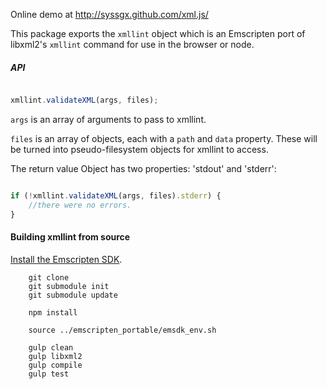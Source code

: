 
Online demo at http://syssgx.github.com/xml.js/

This package exports the `xmllint` object which is an Emscripten port of
libxml2's `xmllint` command for use in the browser or node.

##### API #####

```javascript

xmllint.validateXML(args, files);

```

`args` is an array of arguments to pass to xmllint.

`files` is an array of objects, each with a `path` and `data` property. These will be turned into pseudo-filesystem objects for xmllint to access.

The return value Object has two properties: 'stdout' and 'stderr':

```javascript

if (!xmllint.validateXML(args, files).stderr) {
	//there were no errors.
}

```

#### Building xmllint from source ####

[Install the Emscripten SDK](https://kripken.github.io/emscripten-site/docs/getting_started/downloads.html).

```
	git clone
	git submodule init
	git submodule update

	npm install

	source ../emscripten_portable/emsdk_env.sh

	gulp clean
	gulp libxml2
	gulp compile
	gulp test
```
